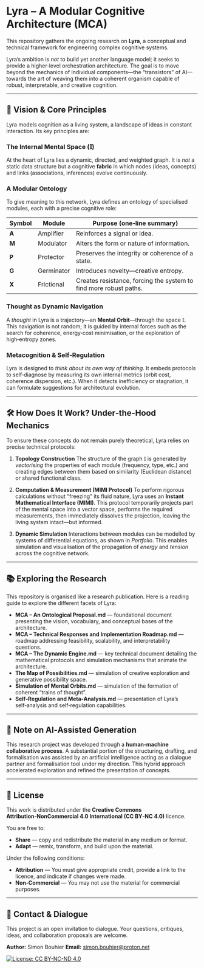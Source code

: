 # Lyra – A Modular Cognitive Architecture (MCA)

This repository gathers the ongoing research on **Lyra**, a conceptual and technical framework for engineering complex cognitive systems.

Lyra’s ambition is *not* to build yet another language model; it seeks to provide a higher‑level orchestration architecture. The goal is to move beyond the mechanics of individual components—the “transistors” of AI—towards the art of weaving them into a coherent organism capable of robust, interpretable, and creative cognition.

---

## 🧠 Vision & Core Principles

Lyra models cognition as a living system, a landscape of ideas in constant interaction. Its key principles are:

### The Internal Mental Space (𝕀)

At the heart of Lyra lies a dynamic, directed, and weighted graph. It is *not* a static data structure but a cognitive **fabric** in which nodes (ideas, concepts) and links (associations, inferences) evolve continuously.

### A Modular Ontology

To give meaning to this network, Lyra defines an ontology of specialised modules, each with a precise cognitive role:

| Symbol | Module     | Purpose (one‑line summary)                                        |
| ------ | ---------- | ----------------------------------------------------------------- |
| **A**  | Amplifier  | Reinforces a signal or idea.                                      |
| **M**  | Modulator  | Alters the form or nature of information.                         |
| **P**  | Protector  | Preserves the integrity or coherence of a state.                  |
| **G**  | Germinator | Introduces novelty—creative entropy.                              |
| **X**  | Frictional | Creates resistance, forcing the system to find more robust paths. |

### Thought as Dynamic Navigation

A *thought* in Lyra is a trajectory—an **Mental Orbit**—through the space 𝕀. This navigation is not random; it is guided by internal forces such as the search for coherence, energy‑cost minimisation, or the exploration of high‑entropy zones.

### Metacognition & Self‑Regulation

Lyra is designed to *think about its own way of thinking*. It embeds protocols to self‑diagnose by measuring its own internal metrics (orbit cost, coherence dispersion, etc.). When it detects inefficiency or stagnation, it can formulate suggestions for architectural evolution.

---

## 🛠️ How Does It Work? Under‑the‑Hood Mechanics

To ensure these concepts do not remain purely theoretical, Lyra relies on precise technical protocols:

1. **Topology Construction**
   The structure of the graph 𝕀 is generated by *vectorising* the properties of each module (frequency, type, etc.) and creating edges between them based on similarity (Euclidean distance) or shared functional class.

2. **Computation & Measurement (MIMI Protocol)**
   To perform rigorous calculations without “freezing” its fluid nature, Lyra uses an **Instant Mathematical Interface (MIMI)**. This protocol temporarily projects part of the mental space into a vector space, performs the required measurements, then immediately dissolves the projection, leaving the living system intact—but informed.

3. **Dynamic Simulation**
   Interactions between modules can be modelled by systems of differential equations, as shown in *Portfolio*. This enables simulation and visualisation of the propagation of *energy* and *tension* across the cognitive network.

---

## 📚 Exploring the Research

This repository is organised like a research publication. Here is a reading guide to explore the different facets of Lyra:

* **MCA – An Ontological Proposal.md** — foundational document presenting the vision, vocabulary, and conceptual bases of the architecture.
* **MCA – Technical Responses and Implementation Roadmap.md** — roadmap addressing feasibility, scalability, and interpretability questions.
* **MCA – The Dynamic Engine.md** — key technical document detailing the mathematical protocols and simulation mechanisms that animate the architecture.
* **The Map of Possibilities.md** — simulation of creative exploration and generative possibility space.
* **Simulation of Mental Orbits.md** — simulation of the formation of coherent “trains of thought”.
* **Self‑Regulation and Meta‑Analysis.md** — presentation of Lyra’s self‑analysis and self‑regulation capabilities.

---

## 📝 Note on AI‑Assisted Generation

This research project was developed through a **human‑machine collaborative process**. A substantial portion of the structuring, drafting, and formalisation was assisted by an artificial intelligence acting as a dialogue partner and formalisation tool under my direction. This hybrid approach accelerated exploration and refined the presentation of concepts.

---

## 📄 License

This work is distributed under the **Creative Commons Attribution‑NonCommercial 4.0 International (CC BY‑NC 4.0)** licence.

You are free to:

* **Share** — copy and redistribute the material in any medium or format.
* **Adapt** — remix, transform, and build upon the material.

Under the following conditions:

* **Attribution** — You must give appropriate credit, provide a link to the licence, and indicate if changes were made.
* **Non‑Commercial** — You may not use the material for commercial purposes.

---

## 🤝 Contact & Dialogue

This project is an open invitation to dialogue. Your questions, critiques, ideas, and collaboration proposals are welcome.

**Author:** Simon Bouhier
**Email:** [simon.bouhier@proton.net](mailto:simon.bouhier@proton.net)


[![License: CC BY-NC-ND 4.0](https://licensebuttons.net/l/by-nc-nd/4.0/88x31.png)](https://creativecommons.org/licenses/by-nc-nd/4.0/)
